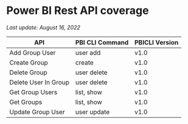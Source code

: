 # Power BI Rest API coverage

_Last update: August 16, 2022_

| API                  | PBI CLI Command | PBICLI Version |
| -------------------- | --------------- | -------------- |
| Add Group User       | user add        | v1.0           |
| Create Group         | create          | v1.0           |
| Delete Group         | user delete     | v1.0           |
| Delete User In Group | user delete     | v1.0           |
| Get Group Users      | list, show      | v1.0           |
| Get Groups           | list, show      | v1.0           |
| Update Group User    | user update     | v1.0           |
